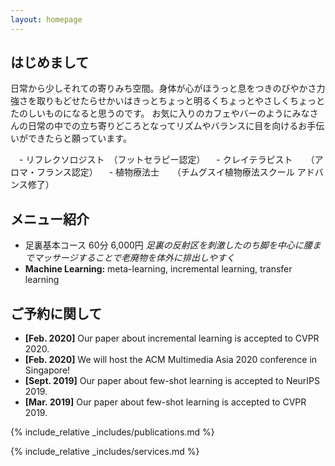 ```yaml
---
layout: homepage
---
```


## はじめまして

日常から少しそれての寄りみち空間。身体が心がほうっと息をつきのびやかさ力強さを取りもどせたらせかいはきっとちょっと明るくちょっとやさしくちょっとたのしいものになると思うのです。
お気に入りのカフェやバーのようにみなさんの日常の中での立ち寄りどころとなってリズムやバランスに目を向けるお手伝いができたらと願っています。

　- リフレクソロジスト　（フットセラピー認定）
　- クレイテラピスト　　（アロマ・フランス認定）
　- 植物療法士　　（チムグスイ植物療法スクール アドバンス修了）


## メニュー紹介

- 足裏基本コース 60分 6,000円
*足裏の反射区を刺激したのち脚を中心に腰までマッサージすることで老廃物を体外に排出しやすく*
- **Machine Learning:** meta-learning, incremental learning, transfer learning

## ご予約に関して

- **[Feb. 2020]** Our paper about incremental learning is accepted to CVPR 2020.
- **[Feb. 2020]** We will host the ACM Multimedia Asia 2020 conference in Singapore!
- **[Sept. 2019]** Our paper about few-shot learning is accepted to NeurIPS 2019.
- **[Mar. 2019]** Our paper about few-shot learning is accepted to CVPR 2019.

{% include_relative _includes/publications.md %}

{% include_relative _includes/services.md %}
